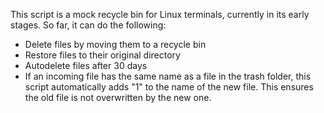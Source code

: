 This script is a mock recycle bin for Linux terminals, currently in its early stages.
So far, it can do the following:
* Delete files by moving them to a recycle bin
* Restore files to their original directory
* Autodelete files after 30 days
* If an incoming file has the same name as a file in the trash folder, this script automatically adds "1"
to the name of the new file. This ensures the old file is not overwritten by the new one.
